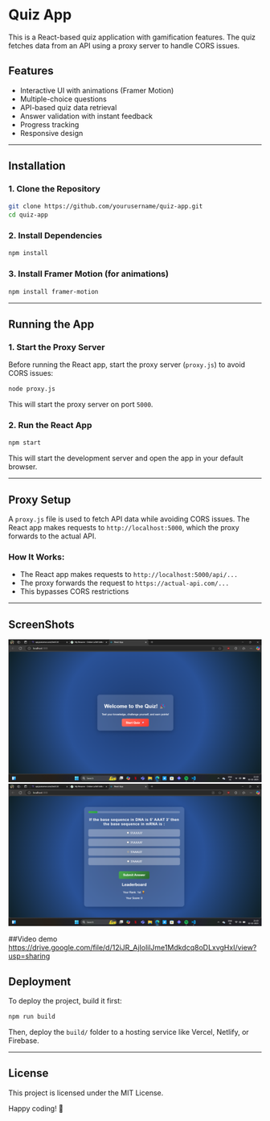 # Quiz App

This is a React-based quiz application with gamification features. The quiz fetches data from an API using a proxy server to handle CORS issues.

## Features
- Interactive UI with animations (Framer Motion)
- Multiple-choice questions
- API-based quiz data retrieval
- Answer validation with instant feedback
- Progress tracking
- Responsive design

---

## Installation

### 1. Clone the Repository
```sh
git clone https://github.com/yourusername/quiz-app.git
cd quiz-app
```

### 2. Install Dependencies
```sh
npm install
```

### 3. Install Framer Motion (for animations)
```sh
npm install framer-motion
```

---

## Running the App

### 1. Start the Proxy Server
Before running the React app, start the proxy server (`proxy.js`) to avoid CORS issues:
```sh
node proxy.js
```
This will start the proxy server on port `5000`.

### 2. Run the React App
```sh
npm start
```
This will start the development server and open the app in your default browser.

---

## Proxy Setup
A `proxy.js` file is used to fetch API data while avoiding CORS issues. The React app makes requests to `http://localhost:5000`, which the proxy forwards to the actual API.



### How It Works:
- The React app makes requests to `http://localhost:5000/api/...`
- The proxy forwards the request to `https://actual-api.com/...`
- This bypasses CORS restrictions

---


## ScreenShots
![image alt](https://github.com/Ankit-0712/quiz-app/blob/master/Screenshot%20(4).png?raw=true)
![image alt](https://github.com/Ankit-0712/quiz-app/blob/master/Screenshot%20(5).png?raw=true)

##Video demo 
https://drive.google.com/file/d/12iJR_AjIolilJme1Mdkdcq8oDLxvgHxI/view?usp=sharing

## Deployment
To deploy the project, build it first:
```sh
npm run build
```
Then, deploy the `build/` folder to a hosting service like Vercel, Netlify, or Firebase.

---

## License
This project is licensed under the MIT License.

Happy coding! 🚀


